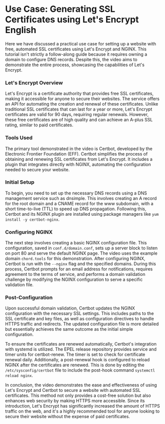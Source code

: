 # Use Case: Generating SSL Certificates using Let's Encrypt English

Here we have discussed  a practical use case for setting up a website with free, automated SSL certificates using Let's Encrypt and NGINX. This tutorial isn't strictly a follow-along guide because it requires owning a domain to configure DNS records. Despite this, the video aims to demonstrate the entire process, showcasing the capabilities of Let's Encrypt.

### Let's Encrypt Overview

Let's Encrypt is a certificate authority that provides free SSL certificates, making it accessible for anyone to secure their websites. The service offers an API for automating the creation and renewal of these certificates. Unlike traditional SSL certificates that can last for a year or more, Let's Encrypt certificates are valid for 90 days, requiring regular renewals. However, these free certificates are of high quality and can achieve an A-plus SSL rating, similar to paid certificates.

### Tools Used

The primary tool demonstrated in the video is Certbot, developed by the Electronic Frontier Foundation (EFF). Certbot simplifies the process of obtaining and renewing SSL certificates from Let's Encrypt. It includes a plugin that integrates directly with NGINX, automating the configuration needed to secure your website.

### Initial Setup

To begin, you need to set up the necessary DNS records using a DNS management service such as dnsimple. This involves creating an A record for the root domain and a CNAME record for the www subdomain, with a short time-to-live (TTL) to speed up DNS propagation. Following this, Certbot and its NGINX plugin are installed using package managers like `yum install -y certbot-nginx`.

### Configuring NGINX

The next step involves creating a basic NGINX configuration file. This configuration, saved in `conf.d/domain.conf`, sets up a server block to listen on port 80 and serve the default NGINX page. The video uses the example domain `chord.tools` for this demonstration. After configuring NGINX, Certbot is run with the `--nginx` flag and the specified domains. During this process, Certbot prompts for an email address for notifications, requires agreement to the terms of service, and performs a domain validation challenge by modifying the NGINX configuration to serve a specific validation file.

### Post-Configuration

Upon successful domain validation, Certbot updates the NGINX configuration with the necessary SSL settings. This includes paths to the SSL certificate and key files, as well as configuration directives to handle HTTPS traffic and redirects. The updated configuration file is more detailed but essentially achieves the same outcome as the initial simple configuration.

To ensure the certificates are renewed automatically, Certbot's integration with systemd is utilized. The EPEL release repository provides service and timer units for certbot-renew. The timer is set to check for certificate renewal daily. Additionally, a post-renewal hook is configured to reload NGINX after the certificates are renewed. This is done by editing the `/etc/sysconfig/certbot` file to include the post-hook command `systemctl reload nginx`.

In conclusion, the video demonstrates the ease and effectiveness of using Let's Encrypt and Certbot to secure a website with automated SSL certificates. This method not only provides a cost-free solution but also enhances web security by making HTTPS more accessible. Since its introduction, Let's Encrypt has significantly increased the amount of HTTPS traffic on the web, and it's a highly recommended tool for anyone looking to secure their website without the expense of paid certificates.